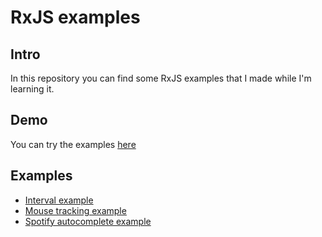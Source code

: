 # RxJS examples

## Intro
In this repository you can find some RxJS examples that I made while I'm learning it.

## Demo
You can try the examples [here](https://rxjs.firebaseapp.com)

## Examples
* [Interval example](https://rxjs.firebaseapp.com/interval-example/index.html)
* [Mouse tracking example](https://rxjs.firebaseapp.com/mouse-tracking-example/index.html)
* [Spotify autocomplete example](https://rxjs.firebaseapp.com/spotify-autocomplete-example/index.html)
